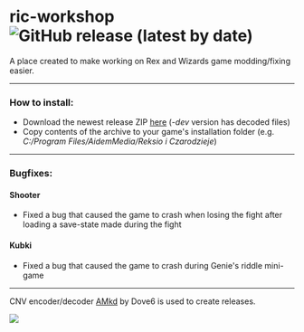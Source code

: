 # ric-workshop ![GitHub release (latest by date)](https://img.shields.io/github/v/release/roostarreksio/ric-workshop?color=orange&style=flat-square)

A place created to make working on Rex and Wizards game modding/fixing easier.

---

### How to install:
* Download the newest release ZIP [here](https://github.com/roostarreksio/ric-workshop/releases) (*-dev* version has decoded files) 
* Copy contents of the archive to your game's installation folder (e.g. *C:/Program Files/AidemMedia/Reksio i Czarodzieje*)

---

### Bugfixes:

#### Shooter
* Fixed a bug that caused the game to crash when losing the fight after loading a save-state made during the fight  
#### Kubki
* Fixed a bug that caused the game to crash during Genie's riddle mini-game  
---


CNV encoder/decoder [AMkd](https://github.com/Dove6/AMkd) by Dove6 is used to create releases.


![](https://i.imgur.com/d2DkcNd.png)
